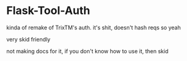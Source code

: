# Flask-Tool-Auth
kinda of remake of TrixTM's auth. it's shit, doesn't hash reqs so yeah


very skid friendly


not making docs for it, if you don't know how to use it, then skid
